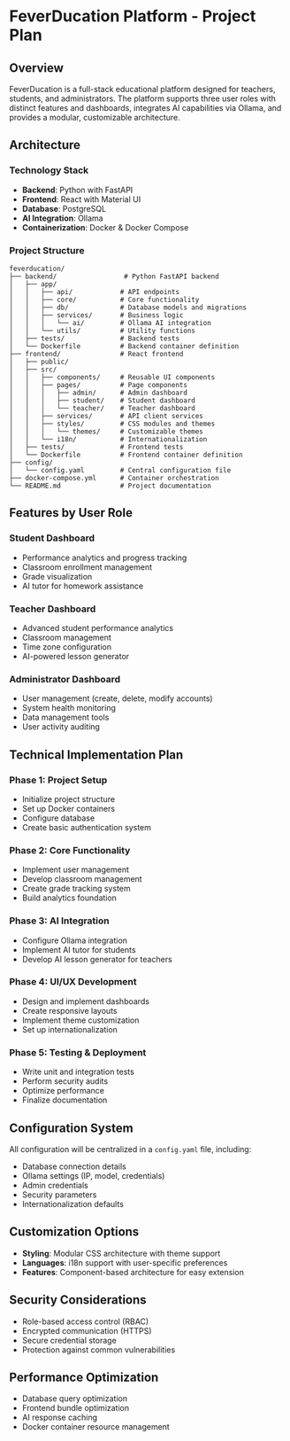 # FeverDucation Platform - Project Plan

## Overview
FeverDucation is a full-stack educational platform designed for teachers, students, and administrators. The platform supports three user roles with distinct features and dashboards, integrates AI capabilities via Ollama, and provides a modular, customizable architecture.

## Architecture

### Technology Stack
- **Backend**: Python with FastAPI
- **Frontend**: React with Material UI
- **Database**: PostgreSQL
- **AI Integration**: Ollama
- **Containerization**: Docker & Docker Compose

### Project Structure
```
feverducation/
├── backend/                 # Python FastAPI backend
│   ├── app/
│   │   ├── api/            # API endpoints
│   │   ├── core/           # Core functionality
│   │   ├── db/             # Database models and migrations
│   │   ├── services/       # Business logic
│   │   │   └── ai/         # Ollama AI integration
│   │   └── utils/          # Utility functions
│   ├── tests/              # Backend tests
│   └── Dockerfile          # Backend container definition
├── frontend/               # React frontend
│   ├── public/
│   ├── src/
│   │   ├── components/     # Reusable UI components
│   │   ├── pages/          # Page components
│   │   │   ├── admin/      # Admin dashboard
│   │   │   ├── student/    # Student dashboard
│   │   │   └── teacher/    # Teacher dashboard
│   │   ├── services/       # API client services
│   │   ├── styles/         # CSS modules and themes
│   │   │   └── themes/     # Customizable themes
│   │   └── i18n/           # Internationalization
│   ├── tests/              # Frontend tests
│   └── Dockerfile          # Frontend container definition
├── config/
│   └── config.yaml         # Central configuration file
├── docker-compose.yml      # Container orchestration
└── README.md               # Project documentation
```

## Features by User Role

### Student Dashboard
- Performance analytics and progress tracking
- Classroom enrollment management
- Grade visualization
- AI tutor for homework assistance

### Teacher Dashboard
- Advanced student performance analytics
- Classroom management
- Time zone configuration
- AI-powered lesson generator

### Administrator Dashboard
- User management (create, delete, modify accounts)
- System health monitoring
- Data management tools
- User activity auditing

## Technical Implementation Plan

### Phase 1: Project Setup
- Initialize project structure
- Set up Docker containers
- Configure database
- Create basic authentication system

### Phase 2: Core Functionality
- Implement user management
- Develop classroom management
- Create grade tracking system
- Build analytics foundation

### Phase 3: AI Integration
- Configure Ollama integration
- Implement AI tutor for students
- Develop AI lesson generator for teachers

### Phase 4: UI/UX Development
- Design and implement dashboards
- Create responsive layouts
- Implement theme customization
- Set up internationalization

### Phase 5: Testing & Deployment
- Write unit and integration tests
- Perform security audits
- Optimize performance
- Finalize documentation

## Configuration System
All configuration will be centralized in a `config.yaml` file, including:
- Database connection details
- Ollama settings (IP, model, credentials)
- Admin credentials
- Security parameters
- Internationalization defaults

## Customization Options
- **Styling**: Modular CSS architecture with theme support
- **Languages**: i18n support with user-specific preferences
- **Features**: Component-based architecture for easy extension

## Security Considerations
- Role-based access control (RBAC)
- Encrypted communication (HTTPS)
- Secure credential storage
- Protection against common vulnerabilities

## Performance Optimization
- Database query optimization
- Frontend bundle optimization
- AI response caching
- Docker container resource management